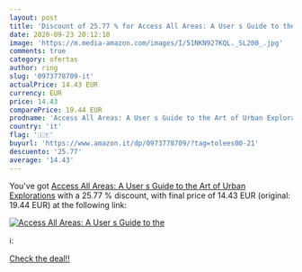 ```yaml
---
layout: post
title: 'Discount of 25.77 % for Access All Areas: A User s Guide to the '
date: 2020-09-23 20:12:10
image: 'https://m.media-amazon.com/images/I/51NKN927KQL._SL200_.jpg'
comments: true
category: ofertas
author: ring
slug: '0973778709-it'
actualPrice: 14.43 EUR
currency: EUR
price: 14.43
comparePrice: 19.44 EUR
prodname: 'Access All Areas: A User s Guide to the Art of Urban Explorations'
country: 'it'
flag: '🇮🇹'
buyurl: 'https://www.amazon.it/dp/0973778709/?tag=tolees00-21'
descuento: '25.77'
average: '14.43'
---
```


You've got [Access All Areas: A User s Guide to the Art of Urban Explorations](https://www.amazon.it/dp/0973778709/?tag=tolees00-21) with a  25.77 % discount, with final price of 14.43 EUR (original: 19.44 EUR) at the following link:

[![Access All Areas: A User s Guide to the ](https://m.media-amazon.com/images/I/51NKN927KQL._SL200_.jpg)](https://www.amazon.it/dp/0973778709/?tag=tolees00-21)

ℹ️:


[Check the deal!!](https://www.amazon.it/dp/0973778709/?tag=tolees00-21)
